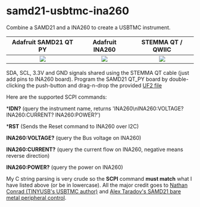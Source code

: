 # samd21-usbtmc-ina260
Combine a SAMD21 and a INA260 to create a USBTMC instrument.

Adafruit SAMD21 QT PY             |  Adafruit INA260            | STEMMA QT / QWIIC
:-------------------------:|:-------------------------:|:-------------------------:|
![](https://cdn-learn.adafruit.com/assets/assets/000/095/173/large1024/adafruit_products_QTPy_top.jpg)  |  ![](https://d2t1xqejof9utc.cloudfront.net/screenshots/pics/a0f601ef2c4a887e5ef29240891e0e13/large.png)  | ![](https://cdn-shop.adafruit.com/970x728/4397-02.jpg)

SDA, SCL, 3.3V and GND signals shared using the STEMMA QT cable (just add pins to INA260 board).
Program the SAMD21 QT_PY board by double-clicking the push-button and drag-n-drop the provided [UF2 file](https://github.com/charkster/samd21-usbtmc-ina260/blob/main/qt_py-samd21-usbtmc-ina260.uf2)

Here are the supported SCPI commands:

***IDN?** (query the instrument name, returns 'INA260\nINA260:VOLTAGE? INA260:CURRENT? INA260:POWER?')

***RST** (Sends the Reset command to INA260 over I2C)

**INA260:VOLTAGE?** (query the Bus voltage on INA260)

**INA260:CURRENT?** (query the current flow on INA260, negative means reverse direction)

**INA260:POWER?** (query the power on INA260)

My C string parsing is very crude so the **SCPI** command **must match** what I have listed above (or be in lowercase).
All the major credit goes to [Nathan Conrad (TINYUSB's USBTMC author)](https://github.com/pigrew) and [Alex Taradov's SAMD21 bare metal peripheral control](https://github.com/ataradov/dgw).

